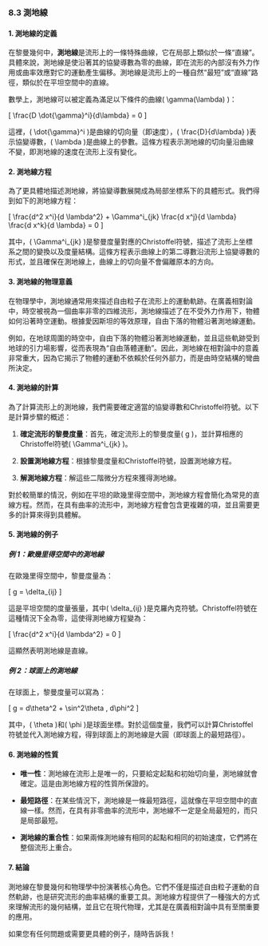 ### 8.3 測地線

#### 1. 測地線的定義

在黎曼幾何中，**測地線**是流形上的一條特殊曲線，它在局部上類似於一條“直線”。具體來說，測地線是使沿著其的協變導數為零的曲線，即在流形的內部沒有外力作用或曲率效應對它的運動產生偏移。測地線是流形上的一種自然“最短”或“直線”路徑，類似於在平坦空間中的直線。

數學上，測地線可以被定義為滿足以下條件的曲線\( \gamma(\lambda) \)：

\[
\frac{D \dot{\gamma}^i}{d\lambda} = 0
\]

這裡，\( \dot{\gamma}^i \)是曲線的切向量（即速度），\( \frac{D}{d\lambda} \)表示協變導數，\( \lambda \)是曲線上的參數。這條方程表示測地線的切向量沿曲線不變，即測地線的速度在流形上沒有變化。

#### 2. 測地線方程

為了更具體地描述測地線，將協變導數展開成為局部坐標系下的具體形式。我們得到如下的測地線方程：

\[
\frac{d^2 x^i}{d \lambda^2} + \Gamma^i_{jk} \frac{d x^j}{d \lambda} \frac{d x^k}{d \lambda} = 0
\]

其中，\( \Gamma^i_{jk} \)是黎曼度量對應的Christoffel符號，描述了流形上坐標系之間的變換以及度量結構。這條方程表示曲線上的第二導數沿流形上協變導數的形式，並且確保在測地線上，曲線上的切向量不會偏離原本的方向。

#### 3. 測地線的物理意義

在物理學中，測地線通常用來描述自由粒子在流形上的運動軌跡。在廣義相對論中，時空被視為一個曲率非零的四維流形，測地線描述了在不受外力作用下，物體如何沿著時空運動。根據愛因斯坦的等效原理，自由下落的物體沿著測地線運動。

例如，在地球周圍的時空中，自由下落的物體沿著測地線運動，並且這些軌跡受到地球的引力場影響，從而表現為“自由落體運動”。因此，測地線在相對論中的意義非常重大，因為它揭示了物體的運動不依賴於任何外部力，而是由時空結構的彎曲所決定。

#### 4. 測地線的計算

為了計算流形上的測地線，我們需要確定適當的協變導數和Christoffel符號。以下是計算步驟的概述：

1. **確定流形的黎曼度量**：首先，確定流形上的黎曼度量\( g \)，並計算相應的Christoffel符號\( \Gamma^i_{jk} \)。
   
2. **設置測地線方程**：根據黎曼度量和Christoffel符號，設置測地線方程。
   
3. **解測地線方程**：解這些二階微分方程來獲得測地線。

對於較簡單的情況，例如在平坦的歐幾里得空間中，測地線方程會簡化為常見的直線方程。然而，在具有曲率的流形中，測地線方程會包含更複雜的項，並且需要更多的計算來得到具體解。

#### 5. 測地線的例子

##### 例 1：歐幾里得空間中的測地線

在歐幾里得空間中，黎曼度量為：

\[
g = \delta_{ij}
\]

這是平坦空間的度量張量，其中\( \delta_{ij} \)是克羅內克符號。Christoffel符號在這種情況下全為零，這使得測地線方程變為：

\[
\frac{d^2 x^i}{d \lambda^2} = 0
\]

這顯然表明測地線是直線。

##### 例 2：球面上的測地線

在球面上，黎曼度量可以寫為：

\[
g = d\theta^2 + \sin^2\theta \, d\phi^2
\]

其中，\( \theta \)和\( \phi \)是球面坐標。對於這個度量，我們可以計算Christoffel符號並代入測地線方程，得到球面上的測地線是大圓（即球面上的最短路徑）。

#### 6. 測地線的性質

- **唯一性**：測地線在流形上是唯一的，只要給定起點和初始切向量，測地線就會確定。這是由測地線方程的性質所保證的。
  
- **最短路徑**：在某些情況下，測地線是一條最短路徑，這就像在平坦空間中的直線一樣。然而，在具有非零曲率的流形中，測地線不一定是全局最短的，而只是局部最短。

- **測地線的重合性**：如果兩條測地線有相同的起點和相同的初始速度，它們將在整個流形上重合。

#### 7. 結論

測地線在黎曼幾何和物理學中扮演著核心角色。它們不僅是描述自由粒子運動的自然軌跡，也是研究流形的曲率結構的重要工具。測地線方程提供了一種強大的方式來理解流形的幾何結構，並且它在現代物理，尤其是在廣義相對論中具有至關重要的應用。

如果您有任何問題或需要更具體的例子，隨時告訴我！
